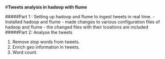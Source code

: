#**Tweets analysis in hadoop with flume**

#####Part 1 : Setting up hadoop and flume to ingest tweets in real time.
            - Installed hadoop and flume 
            - made changes to various configuration files of hadoop and flume
            - the changed files with their lcoations are included 
#####Part 2: Analyse the tweets
  1. Remove stop words from tweets.
  2. Enrich geo information in tweets.
  3. Word count.

